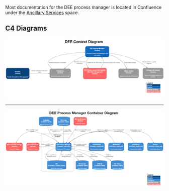 Most documentation for the DEE process manager is located in Confluence under the [Ancillary Services](https://cvs-hcd.atlassian.net/wiki/spaces/AncillarySvcs/pages/51219587/DEE+Process+Manager) space.

## C4 Diagrams
![Context Diagram](diagrams/out/ContextDiagram.png)
 
---

![Container Diagram](diagrams/out/ContainerDiagram.png)
